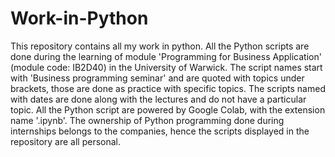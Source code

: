 # Work-in-Python
This repository contains all my work in python.
All the Python scripts are done during the learning of module 'Programming for Business Application' (module code: IB2D40) in the University of Warwick.
The script names start with 'Business programming seminar' and are quoted with topics under brackets, those are done as practice with specific topics.
The scripts named with dates are done along with the lectures and do not have a particular topic.
All the Python script are powered by Google Colab, with the extension name '.ipynb'.
The ownership of Python programming done during internships belongs to the companies, hence the scripts displayed in the repository are all personal.
